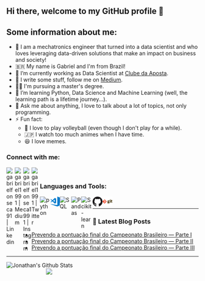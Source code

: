 ## Hi there, welcome to my GitHub profile 👋

## Some information about me:
- :man: I am a mechatronics engineer that turned into a data scientist and who loves leveraging data-driven solutions that make an impact on business and society!
- :brazil: My name is Gabriel and I'm from Brazil!
- :game_die: I’m currently working as Data Scientist at [Clube da Aposta](https://clubedaposta.com/).
- :pencil: I write some stuff, follow me on [Medium](https://medium.com/@gabriel1991).
- :student: I'm pursuing a master's degree.
- 🌱 I’m learning Python, Data Science and Machine Learning (well, the learning path is a lifetime journey...).
- 💬 Ask me about anything, I love to talk about a lot of topics, not only programming.
- ⚡ Fun fact:
  - :volleyball: I love to play volleyball (even though I don't play for a while).
  - :jp: I watch too much animes when I have time.
  - :laughing: I love memes.

### Connect with me:

<a href="https://www.linkedin.com/in/gabrielfonseca91/" target="_blank" rel="noopener noreferrer"><img align="left" alt="gabrielfonseca91 | Linkedin" width="22px" src="https://cdn.jsdelivr.net/npm/simple-icons@3.4.0/icons/linkedin.svg"></a>

[<img align="left" alt="gabriel1991 | Medium" width="22px" src="https://cdn.jsdelivr.net/npm/simple-icons@3.4.0/icons/medium.svg" />](https://medium.com/@gabriel1991)

[<img align="left" alt="gabrielfonseca1991 | Instagram" width="22px" src="https://cdn.jsdelivr.net/npm/simple-icons@v3/icons/instagram.svg" />](https://www.instagram.com/gabrielfonseca1991/)

[<img align="left" alt="gabriel1991 | Twitter" width="22px" src="https://cdn.jsdelivr.net/npm/simple-icons@v3/icons/twitter.svg" />](https://twitter.com/gabriel1991)

<br />

### Languages and Tools:

[<img align="left" alt="python" width="26px" src="https://cdn.jsdelivr.net/npm/simple-icons@3.4.0/icons/python.svg" target="_blank"/>](https://www.python.org/)

[<img align="left" alt="visual studio code" width="26px" src="https://raw.githubusercontent.com/github/explore/80688e429a7d4ef2fca1e82350fe8e3517d3494d/topics/visual-studio-code/visual-studio-code.png" />](https://code.visualstudio.com/)

[<img align="left" alt="SQL" width="30px" src="https://cdn.jsdelivr.net/npm/simple-icons@3.4.0/icons/mysql.svg" />](https://www.mysql.com/)

[<img align="left" alt="Pandas" width="26px" src="https://cdn.jsdelivr.net/npm/simple-icons@3.4.0/icons/pandas.svg" />](https://pandas.pydata.org/)

[<img align="left" alt="Scikit-learn" width="30px" src="https://upload.wikimedia.org/wikipedia/commons/0/05/Scikit_learn_logo_small.svg" />](https://scikit-learn.org/stable/)

[<img align="left" alt="GitHub" width="26px" src="https://raw.githubusercontent.com/github/explore/78df643247d429f6cc873026c0622819ad797942/topics/github/github.png" />](https://github.com/)

[<img align="left" alt="Git" width="26px" src="https://raw.githubusercontent.com/github/explore/80688e429a7d4ef2fca1e82350fe8e3517d3494d/topics/git/git.png" />](https://git-scm.com/)

<br />

---

### 📕 Latest Blog Posts

<!-- BLOG-POST-LIST:START -->
* [Prevendo a pontuação final do Campeonato Brasileiro — Parte I](https://medium.com/data-hackers/prevendo-a-pontua%C3%A7%C3%A3o-final-do-campeonato-brasileiro-parte-i-179bf977b945) 
* [Prevendo a pontuação final do Campeonato Brasileiro — Parte II](https://medium.com/data-hackers/prevendo-a-pontua%C3%A7%C3%A3o-final-do-campeonato-brasileiro-parte-ii-eea54adf5f4)
* [Prevendo a pontuação final do Campeonato Brasileiro — Parte III](https://medium.com/data-hackers/prevendo-a-pontua%C3%A7%C3%A3o-final-do-campeonato-brasileiro-parte-iii-57c6cca3ee0a)


<!-- BLOG-POST-LIST:END -->

---
<img align="left" alt="Jonathan's Github Stats" src="https://github-readme-stats.vercel.app/api?username=gabriel19913&show_icons=true&hide_border=true" />


<img src="https://i.imgur.com/Sf5zaQC.jpg" width="400" style="float:right">
